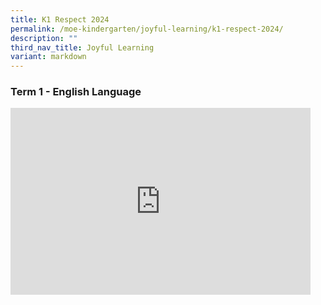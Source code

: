 ```yaml
---
title: K1 Respect 2024
permalink: /moe-kindergarten/joyful-learning/k1-respect-2024/
description: ""
third_nav_title: Joyful Learning
variant: markdown
---
```

### Term 1 - English Language

<iframe allowfullscreen="true" height="299" width="480" frameborder="0" src="https://docs.google.com/presentation/d/e/2PACX-1vR6sP4NnRwgf55iqVXvFosCcY4YKtV-LEmf3DVO37APSi1EWBdCpooSVYc1loHRJsC9oFpmqG-3tm41/embed?start=true&amp;loop=true&amp;delayms=3000"></iframe>


